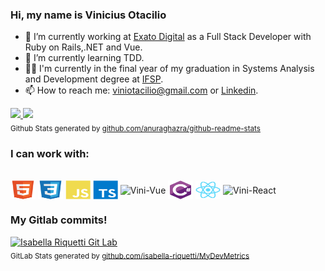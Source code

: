 ### Hi, my name is Vinicius Otacilio


- 🔭 I’m currently working at [Exato Digital](https://exato.digital) as a Full Stack Developer with Ruby on Rails,.NET and Vue.
- 🌱 I’m currently learning TDD.
- 👨‍🎓 I'm currently in the final year of my graduation in Systems Analysis and Development degree at [IFSP](https://www.ifsp.edu.br).
- 📫 How to reach me: viniotacilio@gmail.com or [Linkedin](https://www.linkedin.com/in/vinicius-otacilio/).

<div>
	<a href="https://github.com/ViniOtacilio">
  <img height="180em" src="https://github-readme-stats.vercel.app/api?username=ViniOtacilio&show_icons=true&theme=tokyonight&include_all_commits=true&count_private=true"/>
  <img height="180em" src="https://github-readme-stats.vercel.app/api/top-langs/?username=ViniOtacilio&layout=compact&langs_count=7&theme=tokyonight"/>
	</a>
</div>
<sub>
	Github Stats generated by <a href="https://github.com/anuraghazra/github-readme-stats">github.com/anuraghazra/github-readme-stats</a><br>
</sub>
  
  
  ### I can work with:


  <div style="display: inline_block"><br>
   <img align="center" alt="Vini-HTML" height="30" width="40" src="https://raw.githubusercontent.com/devicons/devicon/master/icons/html5/html5-original.svg">
  <img align="center" alt="Vini-CSS" height="30" width="40" src="https://raw.githubusercontent.com/devicons/devicon/master/icons/css3/css3-original.svg">
  <img align="center" alt="Vini-Js" height="30" width="40" src="https://raw.githubusercontent.com/devicons/devicon/master/icons/javascript/javascript-plain.svg">
  <img align="center" alt="Vini-Ts" height="30" width="40" src="https://raw.githubusercontent.com/devicons/devicon/master/icons/typescript/typescript-plain.svg">
  <img align="center" alt="Vini-Vue" height="30" width="40" src="https://cdn.jsdelivr.net/gh/devicons/devicon/icons/vuejs/vuejs-original.svg">
  <img align="center" alt="Vini-Csharp" height="30" width="40" src="https://raw.githubusercontent.com/devicons/devicon/master/icons/csharp/csharp-original.svg">
  <img align="center" alt="Vini-React" height="30" width="40" src="https://raw.githubusercontent.com/devicons/devicon/master/icons/react/react-original.svg">
  <img align="center" alt="Vini-React" height="30" width="40" src="https://cdn.jsdelivr.net/gh/devicons/devicon/icons/postgresql/postgresql-original.svg">
  
</div>

 ### My Gitlab commits!
[![Isabella Riquetti Git Lab](https://mydevmetrics.azurewebsites.net/GitLab/vinicius30?animation=false&platform=github&theme=dark)](https://github.com/ViniOtacilio)  
<sub>
	GitLab Stats generated by <a href="https://github.com/isabella-riquetti/CombinedCodingStats">github.com/isabella-riquetti/MyDevMetrics</a><br>
</sub>
